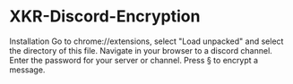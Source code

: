 # XKR-Discord-Encryption

Installation
Go to chrome://extensions, select "Load unpacked" and select the directory of this file. Navigate in your browser to a discord channel. 
Enter the password for your server or channel. Press § to encrypt a message.
